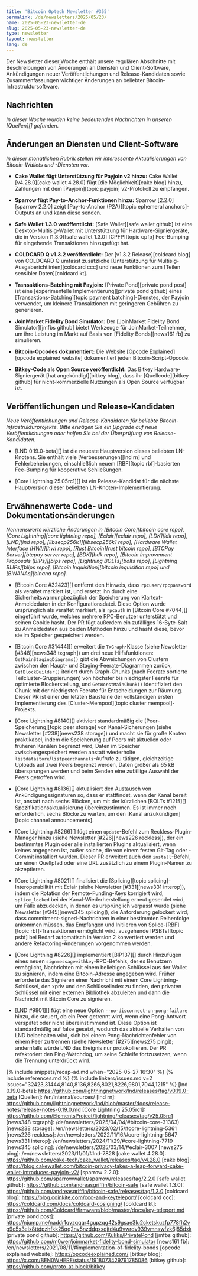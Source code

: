 ```yaml
---
title: 'Bitcoin Optech Newsletter #355'
permalink: /de/newsletters/2025/05/23/
name: 2025-05-23-newsletter-de
slug: 2025-05-23-newsletter-de
type: newsletter
layout: newsletter
lang: de
---
```

Der Newsletter dieser Woche enthält unsere regulären Abschnitte mit Beschreibungen von Änderungen an Diensten und Client-Software, Ankündigungen neuer Veröffentlichungen und Release-Kandidaten sowie Zusammenfassungen wichtiger Änderungen an beliebter Bitcoin-Infrastruktursoftware.

## Nachrichten

*In dieser Woche wurden keine bedeutenden Nachrichten in unseren [Quellen][] gefunden.*

## Änderungen an Diensten und Client-Software

*In dieser monatlichen Rubrik stellen wir interessante Aktualisierungen von Bitcoin-Wallets und -Diensten vor.*

- **Cake Wallet fügt Unterstützung für Payjoin v2 hinzu:**
  Cake Wallet [v4.28.0][cake wallet 4.28.0] fügt [die Möglichkeit][cake blog] hinzu,
  Zahlungen mit dem [Payjoin][topic payjoin] v2-Protokoll zu empfangen.

- **Sparrow fügt Pay-to-Anchor-Funktionen hinzu:**
  Sparrow [2.2.0][sparrow 2.2.0] zeigt [Pay-to-Anchor (P2A)][topic ephemeral anchors]-Outputs an und kann diese senden.

- **Safe Wallet 1.3.0 veröffentlicht:**
  [Safe Wallet][safe wallet github] ist eine Desktop-Multisig-Wallet mit Unterstützung für Hardware-Signiergeräte,
  die in Version [1.3.0][safe wallet 1.3.0] [CPFP][topic cpfp] Fee-Bumping für eingehende Transaktionen hinzugefügt hat.

- **COLDCARD Q v1.3.2 veröffentlicht:**
  Der [v1.3.2 Release][coldcard blog] von COLDCARD Q umfasst zusätzliche [Unterstützung für Multisig-Ausgaberichtlinien][coldcard ccc]
  und neue Funktionen zum [Teilen sensibler Daten][coldcard kt].

- **Transaktions-Batching mit Payjoin:**
  [Private Pond][private pond post] ist eine [experimentelle Implementierung][private pond github]
  eines [Transaktions-Batching][topic payment batching]-Dienstes, der Payjoin verwendet,
  um kleinere Transaktionen mit geringeren Gebühren zu generieren.

- **JoinMarket Fidelity Bond Simulator:**
  Der [JoinMarket Fidelity Bond Simulator][jmfbs github] bietet Werkzeuge für JoinMarket-Teilnehmer,
  um ihre Leistung im Markt auf Basis von [Fidelity Bonds][news161 fb] zu simulieren.

- **Bitcoin-Opcodes dokumentiert:**
  Die Website [Opcode Explained][opcode explained website] dokumentiert jeden Bitcoin-Script-Opcode.

- **Bitkey-Code als Open Source veröffentlicht:**
  Das Bitkey Hardware-Signiergerät [hat angekündigt][bitkey blog], dass ihr [Quellcode][bitkey github]
  für nicht-kommerzielle Nutzungen als Open Source verfügbar ist.

## Veröffentlichungen und Release-Kandidaten

_Neue Veröffentlichungen und Release-Kandidaten für beliebte Bitcoin-Infrastrukturprojekte. Bitte erwägen Sie ein Upgrade auf neue Veröffentlichungen oder helfen Sie bei der Überprüfung von Release-Kandidaten._

- [LND 0.19.0-beta][] ist die neueste Hauptversion dieses beliebten LN-Knotens.
  Sie enthält viele [Verbesserungen][lnd rn] und Fehlerbehebungen,
  einschließlich neuem [RBF][topic rbf]-basierten Fee-Bumping für kooperative Schließungen.

- [Core Lightning 25.05rc1][] ist ein Release-Kandidat für die nächste Hauptversion
  dieser beliebten LN-Knoten-Implementierung.

## Erwähnenswerte Code- und Dokumentationsänderungen

_Nennenswerte kürzliche Änderungen in [Bitcoin Core][bitcoin core repo], [Core Lightning][core lightning repo], [Eclair][eclair repo], [LDK][ldk repo], [LND][lnd repo], [libsecp256k1][libsecp256k1 repo], [Hardware Wallet Interface (HWI)][hwi repo], [Rust Bitcoin][rust bitcoin repo], [BTCPay Server][btcpay server repo], [BDK][bdk repo], [Bitcoin Improvement Proposals (BIPs)][bips repo], [Lightning BOLTs][bolts repo], [Lightning BLIPs][blips repo], [Bitcoin Inquisition][bitcoin inquisition repo] und [BINANAs][binana repo]._

- [Bitcoin Core #32423][] entfernt den Hinweis, dass `rpcuser/rpcpassword` als veraltet markiert ist, und ersetzt ihn durch eine Sicherheitswarnungbezüglich der Speicherung von Klartext-Anmeldedaten in der Konfigurationsdatei. Diese Option wurde ursprünglich als veraltet markiert, als `rpcauth`
  in [Bitcoin Core #7044][] eingeführt wurde, welches mehrere RPC-Benutzer unterstützt und
  seinen Cookie hasht. Der PR fügt außerdem ein zufälliges 16-Byte-Salt zu Anmeldedaten aus
  beiden Methoden hinzu und hasht diese, bevor sie im Speicher gespeichert werden.

- [Bitcoin Core #31444][] erweitert die `TxGraph`-Klasse (siehe Newsletter [#348][news348 txgraph])
  um drei neue Hilfsfunktionen: `GetMainStagingDiagrams()` gibt die Abweichungen von Clustern
  zwischen den Haupt- und Staging-Feerate-Diagrammen zurück, `GetBlockBuilder()` iteriert durch
  Graph-Chunks (nach Feerate sortierte Teilcluster-Gruppierungen) von höchster bis niedrigster
  Feerate für optimierte Blockerstellung, und `GetWorstMainChunk()` identifiziert den Chunk mit
  der niedrigsten Feerate für Entscheidungen zur Räumung. Dieser PR ist einer der letzten Bausteine
  der vollständigen ersten Implementierung des [Cluster-Mempool][topic cluster mempool]-Projekts.

- [Core Lightning #8140][] aktiviert standardmäßig die [Peer-Speicherung][topic peer storage] von Kanal-Sicherungen (siehe Newsletter [#238][news238 storage]) und macht sie für große Knoten praktikabel, indem die Speicherung auf Peers mit aktuellen oder früheren Kanälen begrenzt wird, Daten im Speicher zwischengespeichert werden anstatt wiederholte `listdatastore`/`listpeerchannels`-Aufrufe zu tätigen, gleichzeitige Uploads auf zwei Peers begrenzt werden, Daten größer als 65 kB übersprungen werden und beim Senden eine zufällige Auswahl der Peers getroffen wird.

- [Core Lightning #8136][] aktualisiert den Austausch von Ankündigungssignaturen so, dass
  er stattfindet, wenn der Kanal bereit ist, anstatt nach sechs Blöcken, um mit der kürzlichen
  [BOLTs #1215][] Spezifikationsaktualisierung übereinzustimmen. Es ist immer noch erforderlich,
  sechs Blöcke zu warten, um den [Kanal anzukündigen][topic channel announcements].

- [Core Lightning #8266][] fügt einen `update`-Befehl zum Reckless-Plugin-Manager hinzu
  (siehe Newsletter [#226][news226 reckless]), der ein bestimmtes Plugin oder alle installierten
  Plugins aktualisiert, wenn keines angegeben ist, außer solche, die von einem festen Git-Tag
  oder -Commit installiert wurden. Dieser PR erweitert auch den `install`-Befehl, um einen
  Quellpfad oder eine URL zusätzlich zu einem Plugin-Namen zu akzeptieren.

- [Core Lightning #8021][] finalisiert die [Splicing][topic splicing]-Interoperabilität mit
  Eclair (siehe Newsletter [#331][news331 interop]), indem die Rotation der Remote-Funding-Keys
  korrigiert wird, `splice_locked` bei der Kanal-Wiederherstellung erneut gesendet wird, um Fälle
  abzudecken, in denen es ursprünglich verpasst wurde (siehe Newsletter [#345][news345 splicing]),
  die Anforderung gelockert wird, dass commitment-signed-Nachrichten in einer bestimmten Reihenfolge
  ankommen müssen, das Empfangen und Initiieren von Splice-[RBF][topic rbf]-Transaktionen
  ermöglicht wird, ausgehende [PSBTs][topic psbt] bei Bedarf automatisch in Version 2
  konvertiert werden und andere Refactoring-Änderungen vorgenommen werden.

- [Core Lightning #8226][] implementiert [BIP137][] durch Hinzufügen eines neuen
  `signmessagewithkey`-RPC-Befehls, der es Benutzern ermöglicht, Nachrichten mit einem
  beliebigen Schlüssel aus der Wallet zu signieren, indem eine Bitcoin-Adresse angegeben wird.
  Früher erforderte das Signieren einer Nachricht mit einem Core Lightning-Schlüssel,
  den xpriv und den Schlüsselindex zu finden, den privaten Schlüssel mit einer externen
  Bibliothek abzuleiten und dann die Nachricht mit Bitcoin Core zu signieren.

- [LND #9801][] fügt eine neue Option `--no-disconnect-on-pong-failure` hinzu, die steuert,
  ob ein Peer getrennt wird, wenn eine Pong-Antwort verspätet oder nicht übereinstimmend ist.
  Diese Option ist standardmäßig auf false gesetzt, wodurch das aktuelle Verhalten von LND
  beibehalten wird, sich bei einem Pong-Nachrichtenfehler von einem Peer zu trennen
  (siehe Newsletter [#275][news275 ping]); andernfalls würde LND das Ereignis nur protokollieren.
  Der PR refaktoriert den Ping-Watchdog, um seine Schleife fortzusetzen, wenn die Trennung
  unterdrückt wird.

{% include snippets/recap-ad.md when="2025-05-27 16:30" %}
{% include references.md %}
{% include linkers/issues.md v=2 issues="32423,31444,8140,8136,8266,8021,8226,9801,7044,1215" %}
[lnd 0.19.0-beta]: https://github.com/lightningnetwork/lnd/releases/tag/v0.19.0-beta
[Quellen]: /en/internal/sources/
[lnd rn]: https://github.com/lightningnetwork/lnd/blob/master/docs/release-notes/release-notes-0.19.0.md
[Core Lightning 25.05rc1]: https://github.com/ElementsProject/lightning/releases/tag/v25.05rc1
[news348 txgraph]: /de/newsletters/2025/04/04/#bitcoin-core-31363)
[news238 storage]: /en/newsletters/2023/02/15/#core-lightning-5361
[news226 reckless]: /en/newsletters/2022/11/16/#core-lightning-5647
[news331 interop]: /en/newsletters/2024/11/29/#core-lightning-7719
[news345 splicing]: /de/newsletters/2025/03/14/#eclair-3007
[news275 ping]: /en/newsletters/2023/11/01/#lnd-7828
[cake wallet 4.28.0]: https://github.com/cake-tech/cake_wallet/releases/tag/v4.28.0
[cake blog]: https://blog.cakewallet.com/bitcoin-privacy-takes-a-leap-forward-cake-wallet-introduces-payjoin-v2/
[sparrow 2.2.0]: https://github.com/sparrowwallet/sparrow/releases/tag/2.2.0
[safe wallet github]: https://github.com/andreasgriffin/bitcoin-safe
[safe wallet 1.3.0]: https://github.com/andreasgriffin/bitcoin-safe/releases/tag/1.3.0
[coldcard blog]: https://blog.coinkite.com/ccc-and-keyteleport/
[coldcard ccc]: https://coldcard.com/docs/coldcard-cosigning/
[coldcard kt]: https://github.com/Coldcard/firmware/blob/master/docs/key-teleport.md
[private pond post]: https://njump.me/naddr1qvzqqqr4gupzqg42s9gsae3lu2cketskuzfp778fh2vg9c5x3elx8ttdpzhfkk25qq2nv5nzddgxxdjtd4u9vwrdv939vmnswfzk6j85dxk
[private pond github]: https://github.com/Kukks/PrivatePond
[jmfbs github]: https://github.com/m0wer/joinmarket-fidelity-bond-simulator
[news161 fb]: /en/newsletters/2021/08/11/#implementation-of-fidelity-bonds
[opcode explained website]: https://opcodeexplained.com/
[bitkey blog]: https://x.com/BEN0WHERE/status/1918073429791785086
[bitkey github]: https://github.com/proto-at-block/bitkey
